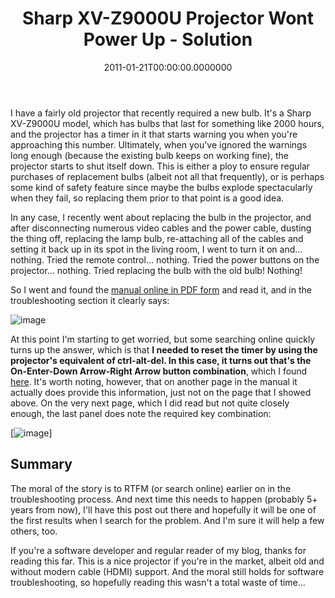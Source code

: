 ﻿---
title: Sharp XV-Z9000U Projector Wont Power Up - Solution
date: "2011-01-21T00:00:00.0000000"
featuredImage: img/398-featured.png
---

I have a fairly old projector that recently required a new bulb. It's a Sharp XV-Z9000U model, which has bulbs that last for something like 2000 hours, and the projector has a timer in it that starts warning you when you're approaching this number. Ultimately, when you've ignored the warnings long enough (because the existing bulb keeps on working fine), the projector starts to shut itself down. This is either a ploy to ensure regular purchases of replacement bulbs (albeit not all that frequently), or is perhaps some kind of safety feature since maybe the bulbs explode spectacularly when they fail, so replacing them prior to that point is a good idea.

In any case, I recently went about replacing the bulb in the projector, and after disconnecting numerous video cables and the power cable, dusting the thing off, replacing the lamp bulb, re-attaching all of the cables and setting it back up in its spot in the living room, I went to turn it on and… nothing. Tried the remote control… nothing. Tried the power buttons on the projector… nothing. Tried replacing the bulb with the old bulb! Nothing!

So I went and found the [manual online in PDF form](http://www.aboutprojectors.com/pdf/sharp-xv-z9000u-manual.pdf) and read it, and in the troubleshooting section it clearly says:

![image](/img/sharp-projector-manual.png "image")

At this point I'm starting to get worried, but some searching online quickly turns up the answer, which is that **I needed to reset the timer by using the projector's equivalent of ctrl-alt-del. In this case, it turns out that's the On-Enter-Down Arrow-Right Arrow button combination**, which I found [here](http://www.fixya.com/support/t267001-power_up). It's worth noting, however, that on another page in the manual it actually does provide this information, just not on the page that I showed above. On the very next page, which I did read but not quite closely enough, the last panel does note the required key combination:

[![image](/img/sharp-projector-diagram.png"image")]

## Summary

The moral of the story is to RTFM (or search online) earlier on in the troubleshooting process. And next time this needs to happen (probably 5+ years from now), I'll have this post out there and hopefully it will be one of the first results when I search for the problem. And I'm sure it will help a few others, too.

If you're a software developer and regular reader of my blog, thanks for reading this far. This is a nice projector if you're in the market, albeit old and without modern cable (HDMI) support. And the moral still holds for software troubleshooting, so hopefully reading this wasn't a total waste of time…

